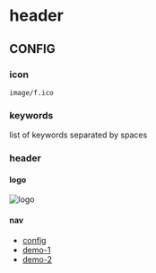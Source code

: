 # header

## CONFIG

### icon

`image/f.ico`

### keywords

list of keywords separated by spaces

### header

#### logo

![logo](image/forw.png)

#### nav

- [config](index.php?f=demo/config)
- [demo-1](index.php?f=demo/demo-1)
- [demo-2](index.php?f=demo/demo-2)
